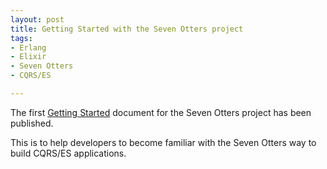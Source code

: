 ```yaml
---
layout: post
title: Getting Started with the Seven Otters project
tags:
- Erlang
- Elixir
- Seven Otters
- CQRS/ES

---
```

<p>The first <a href="https://hexdocs.pm/seven/getting_started.html">Getting Started</a> document for the Seven Otters project has been published.</p>
<p>This is to help developers to become familiar with the Seven Otters way to build CQRS/ES applications.</p>

